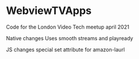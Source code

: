 # WebviewTVApps
Code for the London Video Tech meetup april 2021



Native changes
Uses smooth streams and playready


JS changes
special set attribute for amazon-laurl